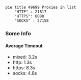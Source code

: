 
```mermaid
pie title 49699 Proxies in list
    "HTTP" : 21817
    "HTTPS": 6088
    "SOCKS" : 27158
```

### Some Info
#### Average Timeout

- mixed: 3.2s
- http: 1.3s
- https: 8.3s
- socks: 4.8s